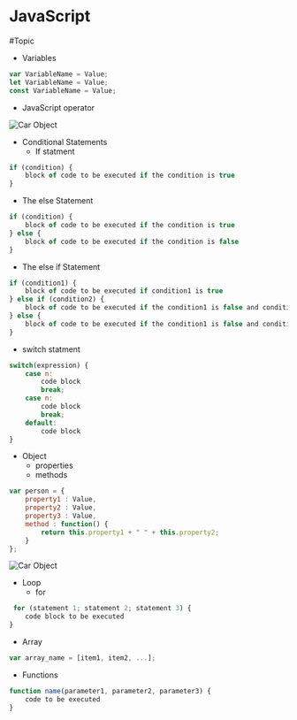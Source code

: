 # JavaScript

#Topic 
- Variables
```javascript
var VariableName = Value;
let VariableName = Value;
const VariableName = Value;
```
- JavaScript operator 

![Car Object](https://preview.ibb.co/cqytJz/Screenshot_at_Aug_04_11_03_27.png)

- Conditional Statements
   - If statment 

```javascript
if (condition) {
    block of code to be executed if the condition is true
}
```
  - The else Statement
```javascript
if (condition) {
    block of code to be executed if the condition is true
} else { 
    block of code to be executed if the condition is false
}
```
  - The else if Statement
```javascript
if (condition1) {
    block of code to be executed if condition1 is true
} else if (condition2) {
    block of code to be executed if the condition1 is false and condition2 is true
} else {
    block of code to be executed if the condition1 is false and condition2 is false
}
```
   - switch statment 

```javascript
switch(expression) {
    case n:
        code block
        break;
    case n:
        code block
        break;
    default:
        code block
}
```

- Object 
  - properties
  - methods

```javascript
var person = {
    property1 : Value,
    property2 : Value,
    property3 : Value,
    method : function() {
        return this.property1 + " " + this.property2;
    }
};
```

![Car Object](https://preview.ibb.co/gia6MK/Screenshot_at_Aug_04_10_01_51.png)

- Loop
  - for 


```javascript
 for (statement 1; statement 2; statement 3) {
    code block to be executed
}
```

- Array 
```javascript
var array_name = [item1, item2, ...];       
```
- Functions 
```javascript
function name(parameter1, parameter2, parameter3) {
    code to be executed
}
```

